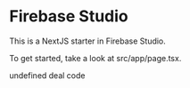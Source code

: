 # Firebase Studio

This is a NextJS starter in Firebase Studio.

To get started, take a look at src/app/page.tsx.

undefined deal code
